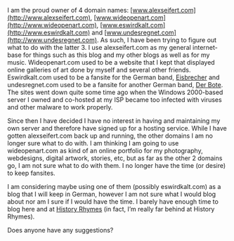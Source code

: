I am the proud owner of 4 domain names: [www.alexseifert.com](http://www.alexseifert.com), [www.wideopenart.com](http://www.wideopenart.com), [www.eswirdkalt.com](http://www.eswirdkalt.com) and [www.undesregnet.com](http://www.undesregnet.com). As such, I have been trying to figure out what to do with the latter 3. I use alexseifert.com as my general internet-base for things such as this blog and my other blogs as well as for my music. Wideopenart.com used to be a website that I kept that displayed online galleries of art done by myself and several other friends. Eswirdkalt.com used to be a fansite for the German band, [Eisbrecher](http://www.eis-brecher.com) and undesregnet.com used to be a fansite for another German band, [Der Bote](http://www.der-bote.com). The sites went down quite some time ago when the Windows 2000-based server I owned and co-hosted at my ISP became too infected with viruses and other malware to work properly.

Since then I have decided I have no interest in having and maintaining my own server and therefore have signed up for a hosting service. While I have gotten alexseifert.com back up and running, the other domains I am no longer sure what to do with. I am thinking I am going to use wideopenart.com as kind of an online portfolio for my photography, webdesigns, digital artwork, stories, etc, but as far as the other 2 domains go, I am not sure what to do with them. I no longer have the time (or desire) to keep fansites.

I am considering maybe using one of them (possibly eswirdkalt.com) as a blog that I will keep in German, however I am not sure what I would blog about nor am I sure if I would have the time. I barely have enough time to blog here and at [History Rhymes](http://historyrhymes.alexseifert.com) (in fact, I’m really far behind at History Rhymes).

Does anyone have any suggestions?